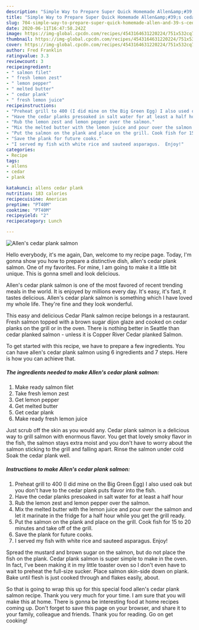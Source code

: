 ```yaml
---
description: "Simple Way to Prepare Super Quick Homemade Allen&amp;#39;s cedar plank salmon"
title: "Simple Way to Prepare Super Quick Homemade Allen&amp;#39;s cedar plank salmon"
slug: 704-simple-way-to-prepare-super-quick-homemade-allen-and-39-s-cedar-plank-salmon
date: 2020-06-11T16:47:58.242Z
image: https://img-global.cpcdn.com/recipes/4543164631220224/751x532cq70/allens-cedar-plank-salmon-recipe-main-photo.jpg
thumbnail: https://img-global.cpcdn.com/recipes/4543164631220224/751x532cq70/allens-cedar-plank-salmon-recipe-main-photo.jpg
cover: https://img-global.cpcdn.com/recipes/4543164631220224/751x532cq70/allens-cedar-plank-salmon-recipe-main-photo.jpg
author: Fred Franklin
ratingvalue: 3.3
reviewcount: 3
recipeingredient:
- " salmon filet"
- " fresh lemon zest"
- " lemon pepper"
- " melted butter"
- " cedar plank"
- " fresh lemon juice"
recipeinstructions:
- "Preheat grill to 400 (I did mine on the Big Green Egg) I also used oak but you don&#39;t have to the cedar plank puts flavor into the fish."
- "Have the cedar planks presoaked in salt water for at least a half hour"
- "Rub the lemon zest and lemon pepper over the salmon."
- "Mix the melted butter with the lemon juice and pour over the salmon and let it marinate in the fridge for a half hour while you get the grill ready."
- "Put the salmon on the plank and place on the grill. Cook fish for 15 to 20 minutes and take off of the grill."
- "Save the plank for future cooks."
- "I served my fish with white rice and sauteed asparagus.  Enjoy!"
categories:
- Recipe
tags:
- allens
- cedar
- plank

katakunci: allens cedar plank 
nutrition: 183 calories
recipecuisine: American
preptime: "PT40M"
cooktime: "PT40M"
recipeyield: "2"
recipecategory: Lunch

---
```



![Allen&#39;s cedar plank salmon](https://img-global.cpcdn.com/recipes/4543164631220224/751x532cq70/allens-cedar-plank-salmon-recipe-main-photo.jpg)

Hello everybody, it's me again, Dan, welcome to my recipe page. Today, I'm gonna show you how to prepare a distinctive dish, allen&#39;s cedar plank salmon. One of my favorites. For mine, I am going to make it a little bit unique. This is gonna smell and look delicious.

Allen&#39;s cedar plank salmon is one of the most favored of recent trending meals in the world. It is enjoyed by millions every day. It's easy, it's fast, it tastes delicious. Allen&#39;s cedar plank salmon is something which I have loved my whole life. They're fine and they look wonderful.

This easy and delicious Cedar Plank salmon recipe belongs in a restaurant. Fresh salmon topped with a brown sugar dijon glaze and cooked on cedar planks on the grill or in the oven. There is nothing better in Seattle than cedar planked salmon - unless it is Copper River Cedar planked Salmon.


To get started with this recipe, we have to prepare a few ingredients. You can have allen&#39;s cedar plank salmon using 6 ingredients and 7 steps. Here is how you can achieve that.

<!--inarticleads1-->

##### The ingredients needed to make Allen&#39;s cedar plank salmon:

1. Make ready  salmon filet
1. Take  fresh lemon zest
1. Get  lemon pepper
1. Get  melted butter
1. Get  cedar plank
1. Make ready  fresh lemon juice


Just scrub off the skin as you would any. Cedar plank salmon is a delicious way to grill salmon with enormous flavor. You get that lovely smoky flavor in the fish, the salmon stays extra moist and you don&#39;t have to worry about the salmon sticking to the grill and falling apart. Rinse the salmon under cold Soak the cedar plank well. 

<!--inarticleads2-->

##### Instructions to make Allen&#39;s cedar plank salmon:

1. Preheat grill to 400 (I did mine on the Big Green Egg) I also used oak but you don&#39;t have to the cedar plank puts flavor into the fish.
1. Have the cedar planks presoaked in salt water for at least a half hour
1. Rub the lemon zest and lemon pepper over the salmon.
1. Mix the melted butter with the lemon juice and pour over the salmon and let it marinate in the fridge for a half hour while you get the grill ready.
1. Put the salmon on the plank and place on the grill. Cook fish for 15 to 20 minutes and take off of the grill.
1. Save the plank for future cooks.
1. I served my fish with white rice and sauteed asparagus.  Enjoy!


Spread the mustard and brown sugar on the salmon, but do not place the fish on the plank. Cedar plank salmon is super simple to make in the oven. In fact, I&#39;ve been making it in my little toaster oven so I don&#39;t even have to wait to preheat the full-size sucker. Place salmon skin-side down on plank. Bake until flesh is just cooked through and flakes easily, about. 

So that is going to wrap this up for this special food allen&#39;s cedar plank salmon recipe. Thank you very much for your time. I am sure that you will make this at home. There is gonna be interesting food at home recipes coming up. Don't forget to save this page on your browser, and share it to your family, colleague and friends. Thank you for reading. Go on get cooking!
